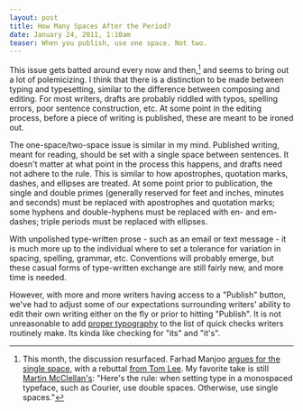 ```yaml
---
layout: post
title: How Many Spaces After the Period?
date: January 24, 2011, 1:10am
teaser: When you publish, use one space. Not two.
---
```



This issue gets batted around every now and then,[^manjoo] and seems to bring out a lot of polemicizing. I think that there is a distinction to be made between typing and typesetting, similar to the difference between composing and editing. For most writers, drafts are probably riddled with typos, spelling errors, poor sentence construction, etc. At some point in the editing process, before a piece of writing is published, these are meant to be ironed out.

The one-space/two-space issue is similar in my mind. Published writing, meant for reading, should be set with a single space between sentences. It doesn't matter at what point in the process this happens, and drafts need not adhere to the rule. This is similar to how apostrophes, quotation marks, dashes, and ellipses are treated. At some point prior to publication, the single and double primes (generally reserved for feet and inches, minutes and seconds) must be replaced with apostrophes and quotation marks; some hyphens and double-hyphens must be replaced with en- and em-dashes; triple periods must be replaced with ellipses.

With unpolished type-written prose - such as an email or text message - it is much more up to the individual where to set a tolerance for variation in spacing, spelling, grammar, etc. Conventions will probably emerge, but these casual forms of type-written exchange are still fairly new, and more time is needed.

However, with more and more writers having access to a "Publish" button, we've had to adjust some of our expectations surrounding writers' ability to edit their own writing either on the fly or prior to hitting "Publish". It is not unreasonable to add [proper typography](http://www.alistapart.com/articles/emen/) to the list of quick checks writers routinely make. Its kinda like checking for "its" and "it's".

[^manjoo]: This month, the discussion resurfaced. Farhad Manjoo [argues for the single space](http://www.slate.com/id/2281146/pagenum/all/), with a rebuttal [from Tom Lee](http://www.manifestdensity.net/2011/01/14/everyone-has-a-right-to-their-beliefs/). My favorite take is still [Martin McClellan's](http://hellbox.org/archives/001585.html): "Here's the rule: when setting type in a monospaced typeface, such as Courier, use double spaces. Otherwise, use single spaces."
